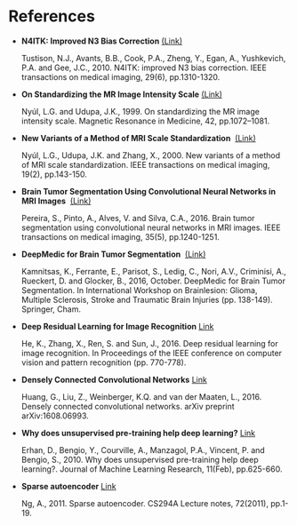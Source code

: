 # References

- **N4ITK: Improved N3 Bias Correction**  [(Link)](https://www.ncbi.nlm.nih.gov/pubmed/20378467)

  Tustison, N.J., Avants, B.B., Cook, P.A., Zheng, Y., Egan, A., Yushkevich, P.A. and Gee, J.C., 2010. N4ITK: improved N3 bias correction. IEEE transactions on medical imaging, 29(6), pp.1310-1320.
  
- **On Standardizing the MR Image Intensity Scale**  [(Link)](https://pdfs.semanticscholar.org/d7f7/a1b85edcae6d3ee326a33a29a9fd738f96a6.pdf)

  Nyúl, L.G. and Udupa, J.K., 1999. On standardizing the MR image intensity scale. Magnetic Resonance in Medicine, 42, pp.1072–1081.
  
- **New Variants of a Method of MRI Scale Standardization**  [(Link)](http://ieeexplore.ieee.org/abstract/document/836373/)

  Nyúl, L.G., Udupa, J.K. and Zhang, X., 2000. New variants of a method of MRI scale standardization. IEEE transactions on medical imaging, 19(2), pp.143-150.
  
- **Brain Tumor Segmentation Using Convolutional Neural Networks in MRI Images**  [(Link)](http://ieeexplore.ieee.org/abstract/document/7426413/)

  Pereira, S., Pinto, A., Alves, V. and Silva, C.A., 2016. Brain tumor segmentation using convolutional neural networks in MRI images. IEEE transactions on medical imaging, 35(5), pp.1240-1251.

- **DeepMedic for Brain Tumor Segmentation**  [(Link)](https://link.springer.com/chapter/10.1007/978-3-319-55524-9_14)

  Kamnitsas, K., Ferrante, E., Parisot, S., Ledig, C., Nori, A.V., Criminisi, A., Rueckert, D. and Glocker, B., 2016, October. DeepMedic for Brain Tumor Segmentation. In International Workshop on Brainlesion: Glioma, Multiple Sclerosis, Stroke and Traumatic Brain Injuries (pp. 138-149). Springer, Cham.
  
- **Deep Residual Learning for Image Recognition** [Link](https://arxiv.org/abs/1512.03385)
  
  He, K., Zhang, X., Ren, S. and Sun, J., 2016. Deep residual learning for image recognition. In Proceedings of the IEEE conference on computer vision and pattern recognition (pp. 770-778).
  
- **Densely Connected Convolutional Networks** [Link](https://arxiv.org/abs/1608.06993)

  Huang, G., Liu, Z., Weinberger, K.Q. and van der Maaten, L., 2016. Densely connected convolutional networks. arXiv preprint arXiv:1608.06993.
  
- **Why does unsupervised pre-training help deep learning?** [Link](http://www.jmlr.org/papers/volume11/erhan10a/erhan10a.pdf)

  Erhan, D., Bengio, Y., Courville, A., Manzagol, P.A., Vincent, P. and Bengio, S., 2010. Why does unsupervised pre-training help deep learning?. Journal of Machine Learning Research, 11(Feb), pp.625-660.
  
- **Sparse autoencoder** [Link](https://pdfs.semanticscholar.org/eb2f/e260af00818907fe82024203d8a5a1386777.pdf)

  Ng, A., 2011. Sparse autoencoder. CS294A Lecture notes, 72(2011), pp.1-19.
